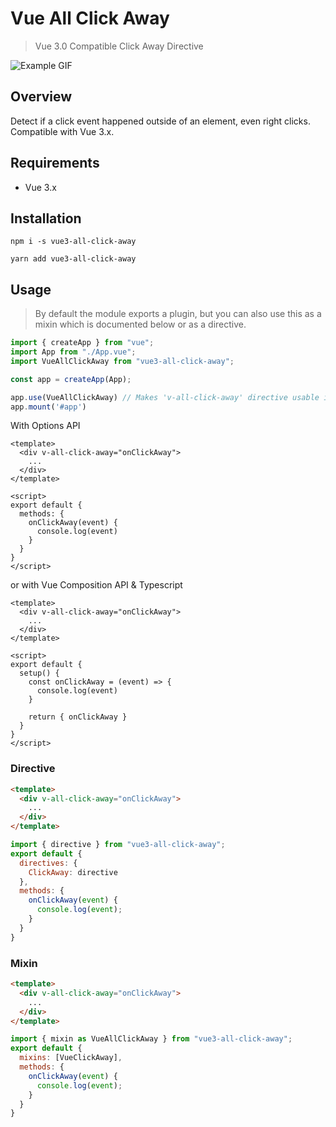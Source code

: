 # Vue All Click Away

> Vue 3.0 Compatible Click Away Directive

![Example GIF](assets/animated.gif)


## Overview

Detect if a click event happened outside of an element, even right clicks. Compatible with Vue 3.x.

## Requirements

- Vue 3.x

## Installation

```
npm i -s vue3-all-click-away
```

<p></p>

```
yarn add vue3-all-click-away
```

## Usage

> By default the module exports a plugin, but you can also use this as a mixin which is documented below or as a directive.

```js
import { createApp } from "vue";
import App from "./App.vue";
import VueAllClickAway from "vue3-all-click-away";

const app = createApp(App);

app.use(VueAllClickAway) // Makes 'v-all-click-away' directive usable in every component
app.mount('#app')
```

<p></p>

With Options API
```vue
<template>
  <div v-all-click-away="onClickAway">
    ...
  </div>
</template>

<script>
export default {
  methods: {
    onClickAway(event) {
      console.log(event)
    }
  }
}
</script>
```

or with Vue Composition API & Typescript

```vue
<template>
  <div v-all-click-away="onClickAway">
    ...
  </div>
</template>

<script>
export default {
  setup() {
    const onClickAway = (event) => {
      console.log(event)
    }

    return { onClickAway }
  } 
}
</script>
```

### Directive

```html
<template>
  <div v-all-click-away="onClickAway">
    ...
  </div>
</template>
```

<p></p>

```js
import { directive } from "vue3-all-click-away";
export default {
  directives: {
    ClickAway: directive
  },
  methods: {
    onClickAway(event) {
      console.log(event);
    }
  }
}
```

### Mixin

```html
<template>
  <div v-all-click-away="onClickAway">
    ...
  </div>
</template>
```

<p></p>

```js
import { mixin as VueAllClickAway } from "vue3-all-click-away";
export default {
  mixins: [VueClickAway],
  methods: {
    onClickAway(event) {
      console.log(event);
    }
  }
}
```
